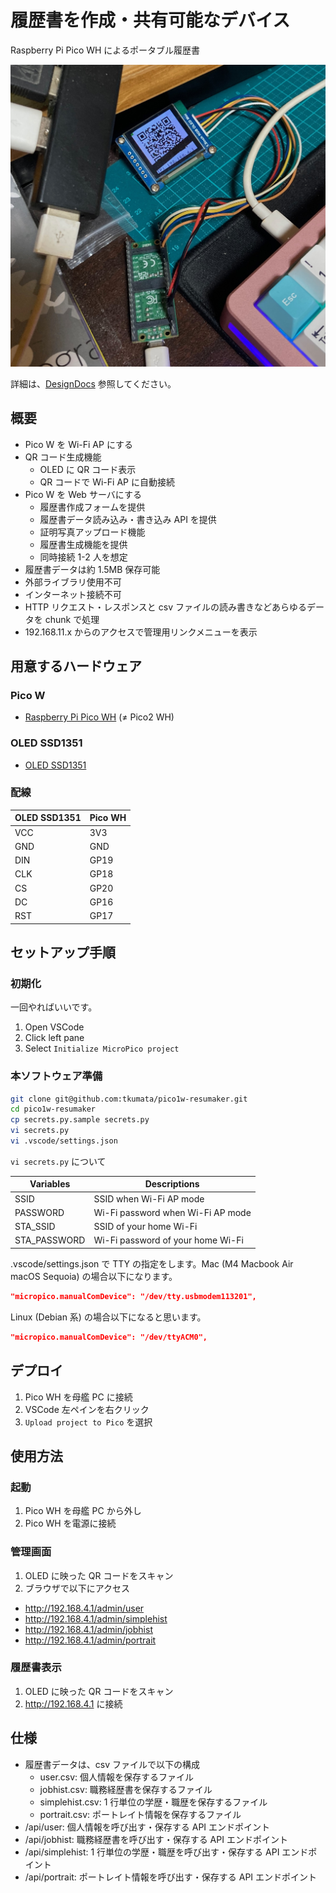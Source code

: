 # 履歴書を作成・共有可能なデバイス

Raspberry Pi Pico WH によるポータブル履歴書

![screenshot](./docs/pico1w-resumaker.jpg)

詳細は、[DesignDocs](./docs/DesignDocs.md) 参照してください。

## 概要

- Pico W を Wi-Fi AP にする
- QR コード生成機能
  - OLED に QR コード表示
  - QR コードで Wi-Fi AP に自動接続
- Pico W を Web サーバにする
  - 履歴書作成フォームを提供
  - 履歴書データ読み込み・書き込み API を提供
  - 証明写真アップロード機能
  - 履歴書生成機能を提供
  - 同時接続 1-2 人を想定
- 履歴書データは約 1.5MB 保存可能
- 外部ライブラリ使用不可
- インターネット接続不可
- HTTP リクエスト・レスポンスと csv ファイルの読み書きなどあらゆるデータを chunk で処理
- 192.168.11.x からのアクセスで管理用リンクメニューを表示

## 用意するハードウェア

### Pico W

- [Raspberry Pi Pico WH](https://www.raspberrypi.com/products/raspberry-pi-pico/) (≠ Pico2 WH)

### OLED SSD1351

- [OLED SSD1351](https://www.waveshare.com/product/displays/lcd-oled/lcd-oled-3/1.5inch-rgb-oled-module.htm)

### 配線

| OLED SSD1351 | Pico WH |
| ------------ | ------- |
| VCC          | 3V3     |
| GND          | GND     |
| DIN          | GP19    |
| CLK          | GP18    |
| CS           | GP20    |
| DC           | GP16    |
| RST          | GP17    |

## セットアップ手順

### 初期化

一回やればいいです。

1. Open VSCode
2. Click left pane
3. Select `Initialize MicroPico project`

### 本ソフトウェア準備

```bash
git clone git@github.com:tkumata/pico1w-resumaker.git
cd pico1w-resumaker
cp secrets.py.sample secrets.py
vi secrets.py
vi .vscode/settings.json
```

`vi secrets.py` について

| Variables    | Descriptions                      |
| ------------ | --------------------------------- |
| SSID         | SSID when Wi-Fi AP mode           |
| PASSWORD     | Wi-Fi password when Wi-Fi AP mode |
| STA_SSID     | SSID of your home Wi-Fi           |
| STA_PASSWORD | Wi-Fi password of your home Wi-Fi |

.vscode/settings.json で TTY の指定をします。Mac (M4 Macbook Air macOS Sequoia) の場合以下になります。

```json
"micropico.manualComDevice": "/dev/tty.usbmodem113201",
```

Linux (Debian 系) の場合以下になると思います。

```json
"micropico.manualComDevice": "/dev/ttyACM0",
```

## デプロイ

1. Pico WH を母艦 PC に接続
2. VSCode 左ペインを右クリック
3. `Upload project to Pico` を選択

## 使用方法

### 起動

1. Pico WH を母艦 PC から外し
2. Pico WH を電源に接続

### 管理画面

1. OLED に映った QR コードをスキャン
2. ブラウザで以下にアクセス

- http://192.168.4.1/admin/user
- http://192.168.4.1/admin/simplehist
- http://192.168.4.1/admin/jobhist
- http://192.168.4.1/admin/portrait

### 履歴書表示

1. OLED に映った QR コードをスキャン
2. http://192.168.4.1 に接続

## 仕様

- 履歴書データは、csv ファイルで以下の構成
  - user.csv: 個人情報を保存するファイル
  - jobhist.csv: 職務経歴書を保存するファイル
  - simplehist.csv: 1 行単位の学歴・職歴を保存するファイル
  - portrait.csv: ポートレイト情報を保存するファイル
- /api/user: 個人情報を呼び出す・保存する API エンドポイント
- /api/jobhist: 職務経歴書を呼び出す・保存する API エンドポイント
- /api/simplehist: 1 行単位の学歴・職歴を呼び出す・保存する API エンドポイント
- /api/portrait: ポートレイト情報を呼び出す・保存する API エンドポイント
